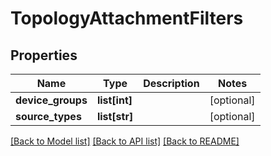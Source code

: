 # TopologyAttachmentFilters

## Properties
Name | Type | Description | Notes
------------ | ------------- | ------------- | -------------
**device_groups** | **list[int]** |  | [optional] 
**source_types** | **list[str]** |  | [optional] 

[[Back to Model list]](../README.md#documentation-for-models) [[Back to API list]](../README.md#documentation-for-api-endpoints) [[Back to README]](../README.md)


